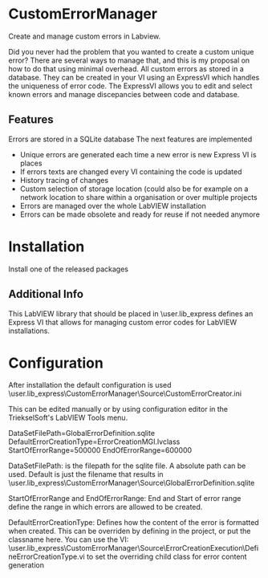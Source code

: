 # CustomErrorManager
Create and manage custom errors in Labview.

Did you never had the problem that you wanted to create a custom unique error? There are several ways to manage that, and this is my proposal on how to do that using minimal overhead.
All custom errors as stored in a database. They can be created in your VI using an ExpressVI which handles the uniqueness of error code. The ExpressVI allows you to edit and select known errors and manage discepancies between code and database.

## Features
Errors are stored in a SQLite database
The next features are implemented
  
  - Unique errors are generated each time a new error is new Express VI is places
  - If errors texts are changed every VI containing the code is updated
  - History tracing of changes
  - Custom selection of storage location (could also be for example on a network location to share within a organisation or over multiple projects
  - Errors are managed over the whole LabVIEW installation
  - Errors can be made obsolete and ready for reuse if not needed anymore

# Installation
Install one of the released packages

## Additional Info
This LabVIEW library that should be placed in <LabVIEW folder>\user.lib\_express defines an Express VI that allows for managing custom error codes for LabVIEW installations.

  
# Configuration
After installation the default configuration is used
<LabVIEW folder>\user.lib\_express\CustomErrorManager\Source\CustomErrorCreator.ini

This can be edited manually or by using configuration editor in the TriekselSoft's LabVIEW Tools menu.
  
DataSetFilePath=GlobalErrorDefinition.sqlite
DefaultErrorCreationType=ErrorCreationMGI.lvclass
StartOfErrorRange=500000
EndOfErrorRange=600000

DataSetFilePath: is the filepath for the sqlite file. A absolute path can be used. Default is just the filename that results in <LabVIEW folder>\user.lib\_express\CustomErrorManager\Source\GlobalErrorDefinition.sqlite

StartOfErrorRange and EndOfErrorRange: End and Start of error range define the range in which errors are allowed to be created.

DefaultErrorCreationType: Defines how the content of the error is formatted when created. This can be overriden by defining in the project, or put the classname here. You can use the VI: <LabVIEW folder>\user.lib\_express\CustomErrorManager\Source\ErrorCreationExecution\DefineErrorCreationType.vi to set the overriding child class for error content generation
